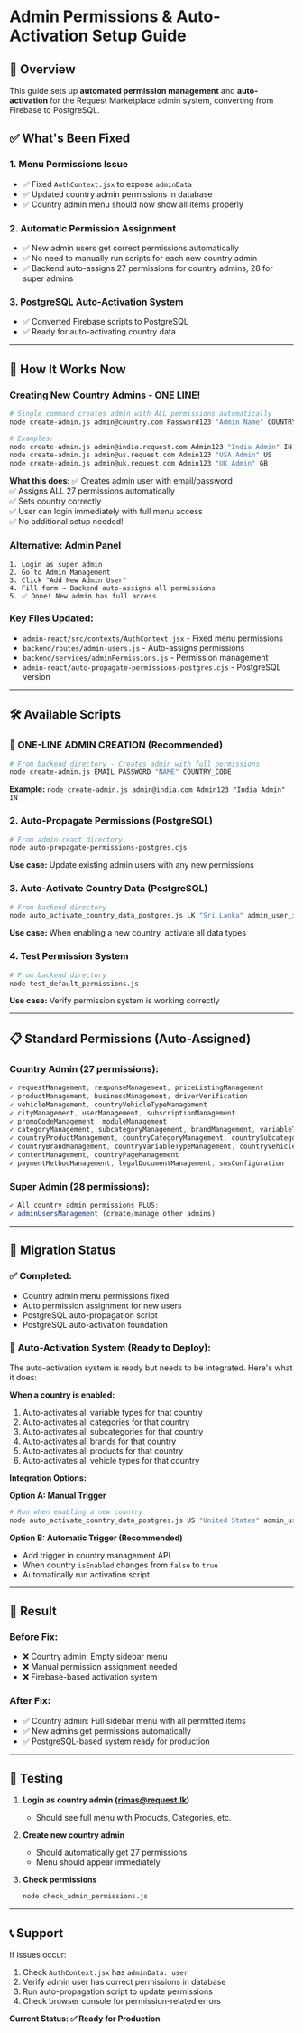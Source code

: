 # Admin Permissions & Auto-Activation Setup Guide

## 🎯 Overview

This guide sets up **automated permission management** and **auto-activation** for the Request Marketplace admin system, converting from Firebase to PostgreSQL.

## ✅ What's Been Fixed

### 1. **Menu Permissions Issue** 
- ✅ Fixed `AuthContext.jsx` to expose `adminData` 
- ✅ Updated country admin permissions in database
- ✅ Country admin menu should now show all items properly

### 2. **Automatic Permission Assignment**
- ✅ New admin users get correct permissions automatically
- ✅ No need to manually run scripts for each new country admin
- ✅ Backend auto-assigns 27 permissions for country admins, 28 for super admins

### 3. **PostgreSQL Auto-Activation System**
- ✅ Converted Firebase scripts to PostgreSQL
- ✅ Ready for auto-activating country data

---

## 🚀 How It Works Now

### **Creating New Country Admins - ONE LINE!** 
```bash
# Single command creates admin with ALL permissions automatically
node create-admin.js admin@country.com Password123 "Admin Name" COUNTRY_CODE

# Examples:
node create-admin.js admin@india.request.com Admin123 "India Admin" IN
node create-admin.js admin@us.request.com Admin123 "USA Admin" US
node create-admin.js admin@uk.request.com Admin123 "UK Admin" GB
```

**What this does:**
✅ Creates admin user with email/password  
✅ Assigns ALL 27 permissions automatically  
✅ Sets country correctly  
✅ User can login immediately with full menu access  
✅ No additional setup needed!

### **Alternative: Admin Panel**
```
1. Login as super admin
2. Go to Admin Management 
3. Click "Add New Admin User"
4. Fill form → Backend auto-assigns all permissions
5. ✅ Done! New admin has full access
```

### **Key Files Updated:**
- `admin-react/src/contexts/AuthContext.jsx` - Fixed menu permissions
- `backend/routes/admin-users.js` - Auto-assigns permissions
- `backend/services/adminPermissions.js` - Permission management
- `admin-react/auto-propagate-permissions-postgres.cjs` - PostgreSQL version

---

## 🛠️ Available Scripts

### **🎯 ONE-LINE ADMIN CREATION (Recommended)**
```bash
# From backend directory - Creates admin with full permissions
node create-admin.js EMAIL PASSWORD "NAME" COUNTRY_CODE
```
**Example:** `node create-admin.js admin@india.com Admin123 "India Admin" IN`

### **2. Auto-Propagate Permissions (PostgreSQL)**
```bash
# From admin-react directory
node auto-propagate-permissions-postgres.cjs
```
**Use case:** Update existing admin users with any new permissions

### **3. Auto-Activate Country Data (PostgreSQL)**
```bash
# From backend directory  
node auto_activate_country_data_postgres.js LK "Sri Lanka" admin_user_id "Admin Name"
```
**Use case:** When enabling a new country, activate all data types

### **4. Test Permission System**
```bash
# From backend directory
node test_default_permissions.js
```
**Use case:** Verify permission system is working correctly

---

## 📋 Standard Permissions (Auto-Assigned)

### **Country Admin (27 permissions):**
```javascript
✓ requestManagement, responseManagement, priceListingManagement
✓ productManagement, businessManagement, driverVerification  
✓ vehicleManagement, countryVehicleTypeManagement
✓ cityManagement, userManagement, subscriptionManagement
✓ promoCodeManagement, moduleManagement
✓ categoryManagement, subcategoryManagement, brandManagement, variableTypeManagement
✓ countryProductManagement, countryCategoryManagement, countrySubcategoryManagement
✓ countryBrandManagement, countryVariableTypeManagement, countryVehicleTypeManagement
✓ contentManagement, countryPageManagement
✓ paymentMethodManagement, legalDocumentManagement, smsConfiguration
```

### **Super Admin (28 permissions):**
```javascript
✓ All country admin permissions PLUS:
✓ adminUsersManagement (create/manage other admins)
```

---

## 🔄 Migration Status

### ✅ **Completed:**
- Country admin menu permissions fixed
- Auto permission assignment for new users
- PostgreSQL auto-propagation script
- PostgreSQL auto-activation foundation

### 🚧 **Auto-Activation System (Ready to Deploy):**

The auto-activation system is ready but needs to be integrated. Here's what it does:

**When a country is enabled:**
1. Auto-activates all variable types for that country
2. Auto-activates all categories for that country  
3. Auto-activates all subcategories for that country
4. Auto-activates all brands for that country
5. Auto-activates all products for that country
6. Auto-activates all vehicle types for that country

**Integration Options:**

**Option A: Manual Trigger**
```bash
# Run when enabling a new country
node auto_activate_country_data_postgres.js US "United States" admin_user_id "Admin Name"
```

**Option B: Automatic Trigger (Recommended)**
- Add trigger in country management API
- When country `isEnabled` changes from `false` to `true`
- Automatically run activation script

---

## 🎉 Result

### **Before Fix:**
- ❌ Country admin: Empty sidebar menu
- ❌ Manual permission assignment needed
- ❌ Firebase-based activation system

### **After Fix:** 
- ✅ Country admin: Full sidebar menu with all permitted items
- ✅ New admins get permissions automatically  
- ✅ PostgreSQL-based system ready for production

---

## 🔧 Testing

1. **Login as country admin (rimas@request.lk)**
   - Should see full menu with Products, Categories, etc.

2. **Create new country admin**
   - Should automatically get 27 permissions
   - Menu should appear immediately

3. **Check permissions**
   ```bash
   node check_admin_permissions.js
   ```

---

## 📞 Support

If issues occur:
1. Check `AuthContext.jsx` has `adminData: user` 
2. Verify admin user has correct permissions in database
3. Run auto-propagation script to update permissions
4. Check browser console for permission-related errors

**Current Status: ✅ Ready for Production**

